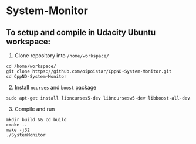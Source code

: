 # System-Monitor

## To setup and compile in Udacity Ubuntu workspace:

1. Clone repository into `/home/workspace/`
```
cd /home/workspace/
git clone https://github.com/oipoistar/CppND-System-Monitor.git
cd CppND-System-Monitor
```
2. Install `ncurses` and `boost` package
```
sudo apt-get install libncurses5-dev libncursesw5-dev libboost-all-dev
```
3. Compile and run
```
mkdir build && cd build
cmake ..
make -j32
./SystemMonitor
```
